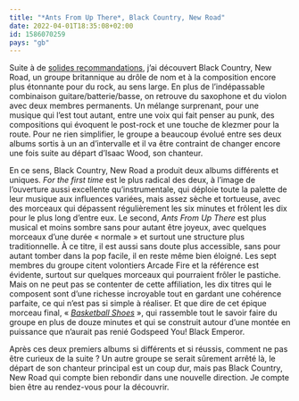 ```yaml
---
title: "*Ants From Up There*, Black Country, New Road"
date: 2022-04-01T18:35:08+02:00
id: 1586070259 
pays: "gb"
---
```


Suite à de [solides recommandations](https://podcaaast.fr/trente-sept/), j’ai découvert Black Country, New Road, un groupe britannique au drôle de nom et à la composition encore plus étonnante pour du rock, au sens large. En plus de l’indépassable combinaison guitare/batterie/basse, on retrouve du saxophone et du violon avec deux membres permanents. Un mélange surprenant, pour une musique qui l’est tout autant, entre une voix qui fait penser au punk, des compositions qui évoquent le post-rock et une touche de klezmer pour la route. Pour ne rien simplifier, le groupe a beaucoup évolué entre ses deux albums sortis à un an d’intervalle et il va être contraint de changer encore une fois suite au départ d’Isaac Wood, son chanteur. 

En ce sens, Black Country, New Road a produit deux albums différents et uniques. *For the first time* est le plus radical des deux, à l’image de l’ouverture aussi excellente qu’instrumentale, qui déploie toute la palette de leur musique aux influences variées, mais assez sèche et tortueuse, avec des morceaux qui dépassent régulièrement les six minutes et frôlent les dix pour le plus long d’entre eux. Le second, *Ants From Up There* est plus musical et moins sombre sans pour autant être joyeux, avec quelques morceaux d’une durée « normale » et surtout une structure plus traditionnelle. À ce titre, il est aussi sans doute plus accessible, sans pour autant tomber dans la pop facile, il en reste même bien éloigné. Les sept membres du groupe citent volontiers Arcade Fire et la référence est évidente, surtout sur quelques morceaux qui pourraient frôler le pastiche. Mais on ne peut pas se contenter de cette affiliation, les dix titres qui le composent sont d’une richesse incroyable tout en gardant une cohérence parfaite, ce qui n’est pas si simple à réaliser. Et que dire de cet épique morceau final, « [*Basketball Shoes*](https://www.youtube.com/watch?v=uOnjuIb1TWY) », qui rassemble tout le savoir faire du groupe en plus de douze minutes et qui se construit autour d’une montée en puissance que n’aurait pas renié Godspeed You! Black Emperor. 

Après ces deux premiers albums si différents et si réussis, comment ne pas être curieux de la suite ? Un autre groupe se serait sûrement arrêté là, le départ de son chanteur principal est un coup dur, mais pas Black Country, New Road qui compte bien rebondir dans une nouvelle direction. Je compte bien être au rendez-vous pour la découvrir.

